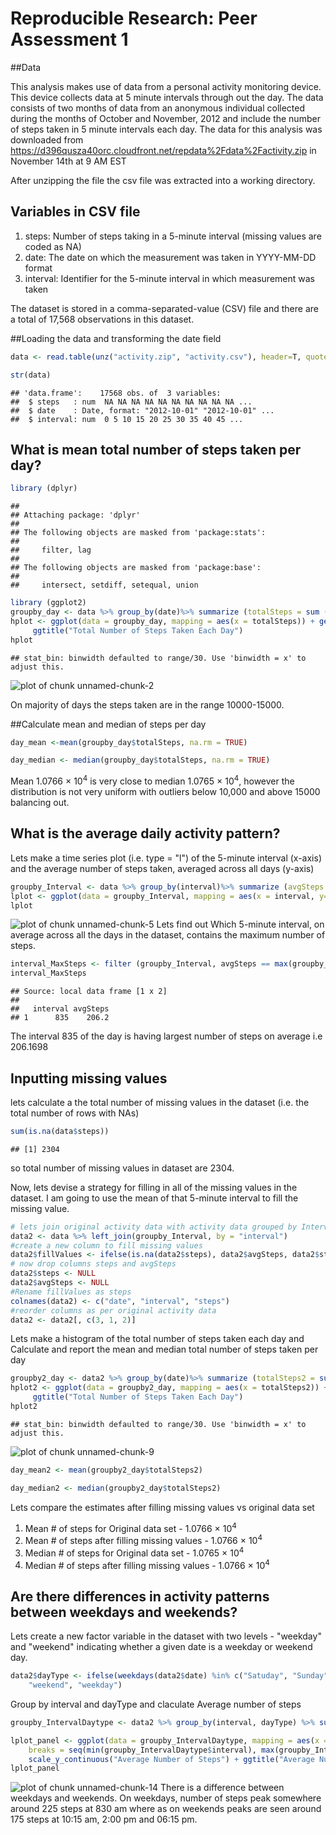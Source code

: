 # Reproducible Research: Peer Assessment 1


##Data

This analysis makes use of data from a personal activity monitoring device. This device collects data at 5 minute intervals through out the day. The data consists of two months of data from an anonymous individual collected during the months of October and November, 2012 and include the number of steps taken in 5 minute intervals each day. The data for this analysis was downloaded from https://d396qusza40orc.cloudfront.net/repdata%2Fdata%2Factivity.zip in November 14th at 9 AM EST

After unzipping the file the csv file was extracted into a working directory.

## Variables in CSV file

1. steps: Number of steps taking in a 5-minute interval (missing values are coded as NA)
2. date: The date on which the measurement was taken in YYYY-MM-DD format
3. interval: Identifier for the 5-minute interval in which measurement was taken 

The dataset is stored in a comma-separated-value (CSV) file and there are a total of 17,568 observations in this dataset.

##Loading the data and transforming the date field



```r
data <- read.table(unz("activity.zip", "activity.csv"), header=T, quote="\"", sep=",", colClasses = c("numeric", "Date", "numeric"))

str(data)
```

```
## 'data.frame':	17568 obs. of  3 variables:
##  $ steps   : num  NA NA NA NA NA NA NA NA NA NA ...
##  $ date    : Date, format: "2012-10-01" "2012-10-01" ...
##  $ interval: num  0 5 10 15 20 25 30 35 40 45 ...
```

## What is mean total number of steps taken per day?



```r
library (dplyr)
```

```
## 
## Attaching package: 'dplyr'
## 
## The following objects are masked from 'package:stats':
## 
##     filter, lag
## 
## The following objects are masked from 'package:base':
## 
##     intersect, setdiff, setequal, union
```

```r
library (ggplot2)
groupby_day <- data %>% group_by(date)%>% summarize (totalSteps = sum (steps))
hplot <- ggplot(data = groupby_day, mapping = aes(x = totalSteps)) + geom_histogram(fill = "red",     colour = "black") + scale_x_continuous("Steps per Day") + 
     ggtitle("Total Number of Steps Taken Each Day")
hplot
```

```
## stat_bin: binwidth defaulted to range/30. Use 'binwidth = x' to adjust this.
```

![plot of chunk unnamed-chunk-2](./PA1_template_files/figure-html/unnamed-chunk-2.png) 

On majority of days the steps taken are in the range 10000-15000.

##Calculate mean and median of steps per day


```r
day_mean <-mean(groupby_day$totalSteps, na.rm = TRUE)
```


```r
day_median <- median(groupby_day$totalSteps, na.rm = TRUE)
```
Mean 1.0766 &times; 10<sup>4</sup> is very close to median 1.0765 &times; 10<sup>4</sup>, however the distribution is not very uniform with outliers below 10,000 and above 15000 balancing out.

## What is the average daily activity pattern?

Lets make a time series plot (i.e. type = "l") of the 5-minute interval (x-axis) and the average number of steps taken, averaged across all days (y-axis)


```r
groupby_Interval <- data %>% group_by(interval)%>% summarize (avgSteps = mean (steps, na.rm = TRUE))
lplot <- ggplot(data = groupby_Interval, mapping = aes(x = interval, y= avgSteps)) + geom_line(colour = "blue") + scale_x_continuous("interval of the day", breaks = seq(min(groupby_Interval$interval), max(groupby_Interval$interval), 100)) + scale_y_continuous("Average Number of Steps") +  ggtitle("Average Number of Steps taken by interval")
lplot
```

![plot of chunk unnamed-chunk-5](./PA1_template_files/figure-html/unnamed-chunk-5.png) 
 Lets find out Which 5-minute interval, on average across all the days in the dataset, contains the maximum number of steps.

```r
interval_MaxSteps <- filter (groupby_Interval, avgSteps == max(groupby_Interval$avgSteps) )
interval_MaxSteps
```

```
## Source: local data frame [1 x 2]
## 
##   interval avgSteps
## 1      835    206.2
```
 
 The interval 835 of the day is having largest number of steps on average i.e 206.1698
 
## Inputting missing values

lets calculate a the total number of missing values in the dataset (i.e. the total number of rows with NAs)


```r
sum(is.na(data$steps))
```

```
## [1] 2304
```
so total number of missing values in dataset are 2304.

Now, lets devise a strategy for filling in all of the missing values in the dataset. I am going to use the mean of that 5-minute interval to fill the missing value.


```r
# lets join original activity data with activity data grouped by Interval
data2 <- data %>% left_join(groupby_Interval, by = "interval")
#create a new column to fill missing values
data2$fillValues <- ifelse(is.na(data2$steps), data2$avgSteps, data2$steps)
# now drop columns steps and avgSteps
data2$steps <- NULL
data2$avgSteps <- NULL
#Rename fillValues as steps
colnames(data2) <- c("date", "interval", "steps")
#reorder columns as per original activity data
data2 <- data2[, c(3, 1, 2)]
```

Lets make a histogram of the total number of steps taken each day and Calculate and report the mean and median total number of steps taken per day


```r
groupby2_day <- data2 %>% group_by(date)%>% summarize (totalSteps2 = sum (steps))
hplot2 <- ggplot(data = groupby2_day, mapping = aes(x = totalSteps2)) + geom_histogram(fill = "blue",     colour = "black") + scale_x_continuous("Steps per Day") + 
     ggtitle("Total Number of Steps Taken Each Day")
hplot2
```

```
## stat_bin: binwidth defaulted to range/30. Use 'binwidth = x' to adjust this.
```

![plot of chunk unnamed-chunk-9](./PA1_template_files/figure-html/unnamed-chunk-9.png) 


```r
day_mean2 <- mean(groupby2_day$totalSteps2)
```


```r
day_median2 <- median(groupby2_day$totalSteps2)
```
Lets compare the estimates after filling missing values vs original data set
1.  Mean # of steps for  Original data set - 1.0766 &times; 10<sup>4</sup>
2.  Mean # of steps after filling missing values - 1.0766 &times; 10<sup>4</sup>
3.  Median # of steps for  Original data set - 1.0765 &times; 10<sup>4</sup>
4.  Median # of steps after filling missing values - 1.0766 &times; 10<sup>4</sup>


## Are there differences in activity patterns between weekdays and weekends?

Lets create a new factor variable in the dataset with two levels - "weekday" and "weekend" indicating whether a given date is a weekday or weekend day.

```r
data2$dayType <- ifelse(weekdays(data2$date) %in% c("Satuday", "Sunday"), 
    "weekend", "weekday")
```

Group by interval and dayType and claculate Average number of steps


```r
groupby_IntervalDaytype <- data2 %>% group_by(interval, dayType) %>% summarise(avg2Steps = mean(steps))
```

```r
lplot_panel <- ggplot(data = groupby_IntervalDaytype, mapping = aes(x = interval, y = avg2Steps)) +  geom_line() + facet_grid(dayType ~ .) + scale_x_continuous("Day Interval" , 
    breaks = seq(min(groupby_IntervalDaytype$interval), max(groupby_IntervalDaytype$interval), 100)) + 
    scale_y_continuous("Average Number of Steps") + ggtitle("Average Number of Steps Taken by Interval on weekdays and weekends")
lplot_panel
```

![plot of chunk unnamed-chunk-14](./PA1_template_files/figure-html/unnamed-chunk-14.png) 
There is a difference between weekdays and weekends. On weekdays, number of steps peak somewhere around 225 steps at 830 am where as on weekends peaks are seen around 175 steps at 10:15 am, 2:00 pm and 06:15 pm.
